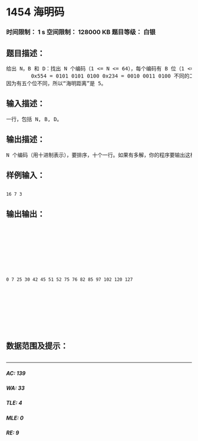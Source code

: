 # 1454 海明码     
### 时间限制： 1 s     空间限制： 128000 KB     题目等级： 白银  
## 题目描述：  

<pre>
给出 N，B 和 D：找出 N 个编码（1 <= N <= 64），每个编码有 B 位（1 <= B <= 8），使得两两编码之间至少有 D 个单位的“海明距离”（1 <= D <= 7）。“海明距离”是指对于两个编码，他们的二进制表示法中的不同二进制位的数目。看下面的两个编码 0x554 和 0x234 之间的区别（0x554 表示一个十六进制数，每个位上分别是 5，5，4）： 
        0x554 = 0101 0101 0100 0x234 = 0010 0011 0100 不同的二进制位: xxx xx 
因为有五个位不同，所以“海明距离”是 5。
</pre>
  
  
## 输入描述：  

<pre>
一行，包括 N, B, D。 
</pre>
  
  
## 输出描述：  

<pre>
N 个编码（用十进制表示），要排序，十个一行。如果有多解，你的程序要输出这样的解：假如把它化为 2^B 进制的数，它的值要最小。
</pre>
  
  
## 样例输入：  

<pre><code>
16 7 3 
</code></pre>
  
  
## 输出输出：  

<pre><code>









0 7 25 30 42 45 51 52 75 76 82 85 97 102 120 127




  




</code></pre>
  
  
## 数据范围及提示：  

<pre>
</pre>
  
  
***  

##### AC: 139  
##### WA: 33  
##### TLE: 4  
##### MLE: 0  
##### RE: 9  
